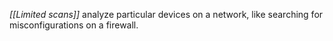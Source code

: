 _[[Limited scans]]_ analyze particular devices on a network, like searching for misconfigurations on a firewall.